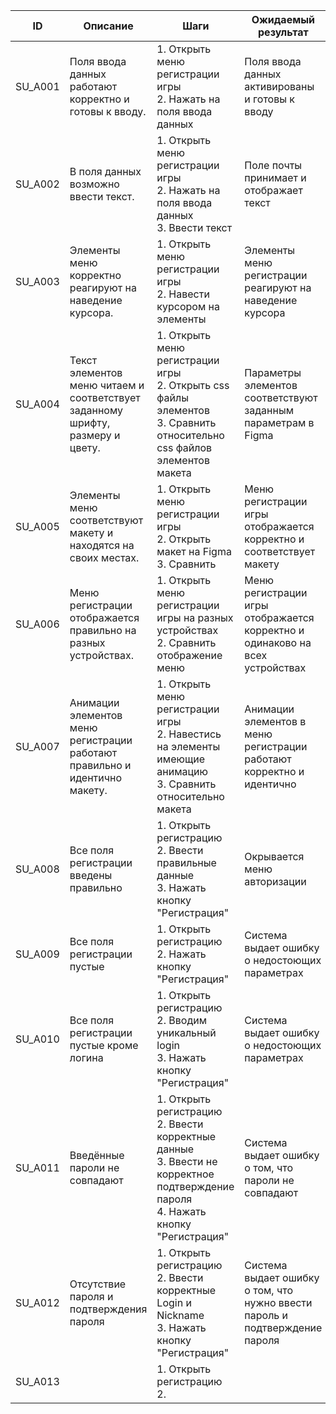 | ID      | Описание                                                                       | Шаги                                                                                                                                       | Ожидаемый результат                                                          |
| ------- | ------------------------------------------------------------------------------ | ------------------------------------------------------------------------------------------------------------------------------------------ | ---------------------------------------------------------------------------- |
| SU_A001 | Поля ввода данных работают корректно и готовы к вводу.                         | 1. Открыть меню регистрации игры<br>2. Нажать на поля ввода данных                                                                         | Поля ввода данных активированы и готовы к вводу                              |
| SU_A002 | В поля данных возможно ввести текст.                                           | 1. Открыть меню регистрации игры<br>2. Нажать на поля ввода данных<br>3. Ввести текст                                                      | Поле почты принимает и отображает текст                                      |
| SU_A003 | Элементы меню корректно реагируют на наведение курсора.                        | 1. Открыть меню регистрации игры<br>2. Навести курсором на элементы                                                                        | Элементы меню регистрации реагируют на наведение курсора                     |
| SU_A004 | Текст элементов меню читаем и соответствует заданному шрифту, размеру и цвету. | 1. Открыть меню регистрации игры<br>2. Открыть css файлы элементов<br>3. Сравнить относительно css файлов элементов макета                 | Параметры элементов соответствуют заданным параметрам в Figma                |
| SU_A005 | Элементы меню соответствуют макету и находятся на своих местах.                | 1. Открыть меню регистрации игры<br>2. Открыть макет на Figma<br>3. Сравнить                                                               | Меню регистрации игры отображается корректно и соответствует макету          |
| SU_A006 | Меню регистрации отображается правильно на разных устройствах.                 | 1. Открыть меню регистрации игры на разных устройствах<br>2. Сравнить отображение меню                                                     | Меню регистрации игры отображается корректно и одинаково на всех устройствах |
| SU_A007 | Анимации элементов меню регистрации работают правильно и идентично макету.     | 1. Открыть меню регистрации игры<br>2. Навестись на элементы имеющие анимацию<br>3. Сравнить относительно макета                           | Анимации элементов в меню регистрации работают корректно и идентично         |
| SU_A008 | Все поля регистрации введены правильно                                         | 1. Открыть регистрацию <br>2. Ввести правильные данные <br>3. Нажать кнопку "Регистрация"                                                  | Окрывается меню авторизации                                                  |
| SU_A009 | Все поля регистрации пустые                                                    | 1. Открыть регистрацию <br>2. Нажать кнопку "Регистрация"                                                                                  | Система выдает ошибку о недостоющих параметрах                               |
| SU_A010 | Все поля регистрации пустые кроме логина                                       | 1. Открыть регистрацию <br>2. Вводим уникальный login <br>3. Нажать кнопку "Регистрация"                                                   | Система выдает ошибку о недостоющих параметрах                               |
| SU_A011 | Введённые пароли не совпадают                                                  | 1. Открыть регистрацию <br>2. Ввести корректные данные <br>3. Ввести не корректное подтверждение пароля <br>4. Нажать кнопку "Регистрация" | Система выдает ошибку о том, что пароли не совпадают                         |
| SU_A012 | Отсутствие пароля и подтверждения пароля                                       | 1. Открыть регистрацию <br>2. Ввести корректные Login и Nickname <br>3. Нажать кнопку "Регистрация"                                        | Система выдает ошибку о том, что нужно ввести пароль и подтверждение пароля  |
| SU_A013 |                                                                                | 1. Открыть регистрацию <br>2.                                                                                                              |                                                                              |
